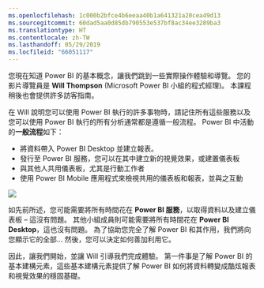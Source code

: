 ```yaml
---
ms.openlocfilehash: 1c000b2bfce4b6eeaa40b1a641321a20cea49d13
ms.sourcegitcommit: 60dad5aa0d85db790553e537bf8ac34ee3289ba3
ms.translationtype: HT
ms.contentlocale: zh-TW
ms.lasthandoff: 05/29/2019
ms.locfileid: "66051117"
---
```

您現在知道 Power BI 的基本概念，讓我們跳到一些實際操作體驗和導覽。 您的影片導覽員是 **Will Thompson** (Microsoft Power BI 小組的程式經理)。 本課程稍後也會提供許多訪客指南。

在 Will 說明您可以使用 Power BI 執行的許多事物時，請記住所有這些服務以及您可以使用 Power BI 執行的所有分析通常都是遵循一般流程。 Power BI 中活動的**一般流程**如下：

* 將資料帶入 Power BI Desktop 並建立報表。
* 發行至 Power BI 服務，您可以在其中建立新的視覺效果，或建置儀表板
* 與其他人共用儀表板，尤其是行動工作者
* 使用 Power BI Mobile 應用程式來檢視共用的儀表板和報表，並與之互動

![](media/0-1-intro-using-power-bi/c0a1_1.png)

如先前所述，您可能需要將所有時間花在 **Power BI 服務**，以取得資料以及建立儀表板 – 這沒有問題。 其他小組成員則可能需要將所有時間花在 **Power BI Desktop**，這也沒有問題。 為了協助您完全了解 Power BI 和其作用，我們將向您顯示它的全部… 然後，您可以決定如何善加利用它。

因此，讓我們開始，並讓 Will 引導我們完成體驗。 第一件事是了解 Power BI 的基本建構元素，這些基本建構元素提供了解 Power BI 如何將資料轉變成酷炫報表和視覺效果的穩固基礎。

